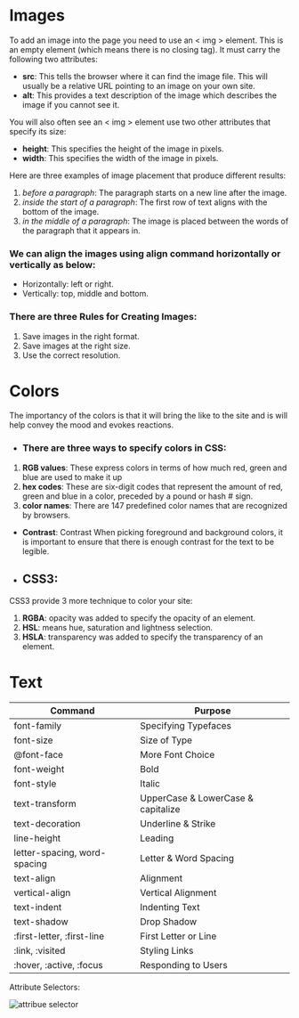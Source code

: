 # Images
To add an image into the page
you need to use an < img >
element. This is an empty
element (which means there is
no closing tag). It must carry the
following two attributes:

* **src**:
This tells the browser where
it can find the image file. This
will usually be a relative URL
pointing to an image on your
own site.
* **alt**:
This provides a text description
of the image which describes the
image if you cannot see it.

You will also often see an < img >
element use two other attributes
that specify its size:

* **height**:
This specifies the height of the
image in pixels.
* **width**:
This specifies the width of the
image in pixels.

Here are three
examples of image placement
that produce different results:

1. *before a paragraph*:
The paragraph starts on a new
line after the image.
2. *inside the start of a
paragraph*:
The first row of text aligns with
the bottom of the image.
3. *in the middle of a
paragraph*:
The image is placed between the
words of the paragraph that it
appears in.
### We can align the images using align command horizontally or vertically as below:
* Horizontally: left or right.
* Vertically: top, middle and bottom.

### There are three Rules for Creating Images:
1. Save images in
the right format. 
1. Save images at
the right size.
1. Use the correct
resolution.
# Colors

The importancy of the colors is that it will bring the like to the site and is will help
convey the mood and evokes reactions.

* ### There are three ways to specify colors in CSS:
1. **RGB values**: These express colors in terms
of how much red, green and
blue are used to make it up
1. **hex codes**: These are six-digit codes that
represent the amount of red,
green and blue in a color,
preceded by a pound or hash #
sign.
1. **color names**: There are 147 predefined color
names that are recognized
by browsers.

* **Contrast**: Contrast
When picking foreground and background
colors, it is important to ensure that there is
enough contrast for the text to be legible.

* ## **CSS3**:

CSS3 provide 3 more technique to color your site:

1. **RGBA**: opacity was added to specify the opacity of an element.
1. **HSL**: means hue, saturation and lightness selection.
2. **HSLA**: transparency was added to specify the transparency of an element.

# Text
Command | Purpose
--------|-------
font-family | Specifying Typefaces
font-size | Size of Type
@font-face | More Font Choice
font-weight| Bold
font-style | Italic
text-transform | UpperCase & LowerCase & capitalize
text-decoration | Underline & Strike
line-height | Leading
letter-spacing, word-spacing | Letter & Word Spacing
text-align | Alignment
vertical-align | Vertical Alignment
text-indent | Indenting Text
text-shadow | Drop Shadow
:first-letter, :first-line | First Letter or Line
:link, :visited |Styling Links
:hover, :active, :focus | Responding to Users

Attribute Selectors:

![attribue selector](https://d.top4top.io/p_18750bewv1.png)
